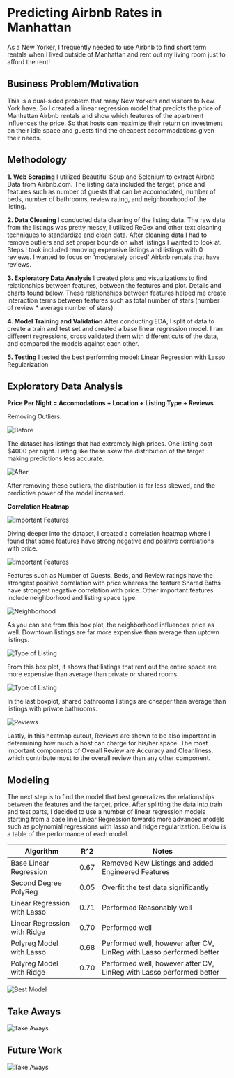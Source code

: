 # Predicting Airbnb Rates in Manhattan 

As a New Yorker, I frequently needed to use Airbnb to find short term rentals when I lived outside of Manhattan and rent out my living room just to afford the rent!

## Business Problem/Motivation
This is a dual-sided problem that many New Yorkers and visitors to New York have. So I created a linear regression model that predicts the price of Manhattan Airbnb rentals and show which features of the apartment influences the price. So that hosts can maximize their return on investment on their idle space and guests find the cheapest accommodations given their needs.

## Methodology
**1. Web Scraping**
I utilized Beautiful Soup and Selenium to extract Airbnb Data from Airbnb.com. The listing data included the target, price and features such as number of guests that can be accomodated, number of beds, number of bathrooms, review rating, and neighboorhood of the listing.

**2. Data Cleaning**
I conducted data cleaning of the listing data. The raw data from the listings was pretty messy, I utilized ReGex and other text cleaning techniques to standardize and clean data. After cleaning data I had to remove outliers and set proper bounds on what listings I wanted to look at. Steps I took included removing expensive listings and listings with 0 reviews. I wanted to focus on 'moderately priced' Airbnb rentals that have reviews. 

**3. Exploratory Data Analysis**
I created plots and visualizations to find relationships between features, between the features and plot. Details and charts found below. These relationships between features helped me create interaction terms between features such as total number of stars (number of review * average number of stars).

**4. Model Training and Validation**
After conducting EDA, I split of data to create a train and test set and created a base linear regression model. I ran different regressions, cross validated them with different cuts of the data, and compared the models against each other.  

**5. Testing**
I tested the best performing model: Linear Regression with Lasso Regularization

## Exploratory Data Analysis

**Price Per Night = Accomodations + Location + Listing Type + Reviews**

Removing Outliers:

![Before](pricedistoutliers.png)

The dataset has listings that had extremely high prices. One listing cost $4000 per night. Listing like these skew the distribution of the target making predictions less accurate.

![After](priceoutliersremoved.png)

After removing these outliers, the distribution is far less skewed, and the predictive power of the model increased.

**Correlation Heatmap**

![Important Features](Heatmap.png)

Diving deeper into the dataset, I created a correlation heatmap where I found that some features have strong negative and positive correlations with price.

![Important Features](importantfeatures.png)

Features such as Number of Guests, Beds, and Review ratings have the strongest positive correlation with price whereas the feature Shared Baths have strongest negative correlation with price. Other important features include neighborhood and listing space type. 


![Neighborhood](neighborhood_boxplot.png)

As you can see from this box plot, the neighborhood influences price as well. Downtown listings are far more expensive than average than uptown listings.


![Type of Listing](Listing_type_boxplot.png)

From this box plot, it shows that listings that rent out the entire space are more expensive than average than private or shared rooms.

![Type of Listing](shared_bath_boxplot.png)

In the last boxplot, shared bathrooms listings are cheaper than average than listings with private bathrooms.

![Reviews](reviews.png)

Lastly, in this heatmap cutout, Reviews are shown to be also important in determining how much a host can charge for his/her space. The most important components of Overall Review are Accuracy and Cleanliness, which contribute most to the overall review than any other component.


## Modeling

The next step is to find the model that best generalizes the relationships between the features and the target, price. After splitting the data into train and test parts, I decided to use a number of linear regression models starting from a base line Linear Regression towards more advanced models such as polynomial regressions with lasso and ridge regularization. Below is a table of the performance of each model. 


| Algorithm           | R^2                                    | Notes                         |
| ----------------- | --------------------------------------- | ---------------------------- |
| Base Linear Regression               | 0.67                    | Removed New Listings and added Engineered Features |
| Second Degree PolyReg                |  0.05                 | Overfit the test data significantly|
| Linear Regression with Lasso | 0.71                        | Performed Reasonably well       |
| Linear Regression  with Ridge  | 0.70| Performed well                   |
| Polyreg Model with Lasso  | 0.68| Performed well, however after CV, LinReg with Lasso performed better                   |
| Polyreg Model with Ridge  | 0.70| Performed well, however after CV, LinReg with Lasso performed better                   |


![Best Model](finalmodel.png)

## Take Aways

![Take Aways](takeaway.png)

## Future Work

![Take Aways](futurework.png)
